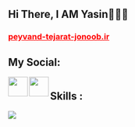 <h2> Hi There, I AM Yasin🙋🏻‍♂️</h2>
<h3><a href="https://peyvand-tejarat-jonoob.ir" style="test-decoration:none; color:red;" target=_blank > peyvand-tejarat-jonoob.ir </a> </h3>
<h2>My Social: </h2> 

<a href='https://t.me/yas3in_official'>
  <img align='left' style='height:40px;' src="https://upload.wikimedia.org/wikipedia/commons/thumb/8/82/Telegram_logo.svg/512px-Telegram_logo.svg.png?20220101141644" />
</a>
<a href='https://www.instagram.com/yas3in_official/'>
  <img align='left' style='height:40px;' src="https://www.google.com/imgres?q=instagram%20svg%20fior%20github&imgurl=https%3A%2F%2Fuser-images.githubusercontent.com%2F24874033%2F39674914-011fd850-5171-11e8-82b5-01e8613114cf.png&imgrefurl=https%3A%2F%2Fgithub.com%2FFortAwesome%2FFont-Awesome%2Fissues%2F13053&docid=9ytSzP6DEl5IOM&tbnid=TVFLPr03M_qJoM&vet=12ahUKEwiYmYHHjvWJAxVtHhAIHfgbMxsQM3oECBoQAA..i&w=448&h=449&hcb=2&ved=2ahUKEwiYmYHHjvWJAxVtHhAIHfgbMxsQM3oECBoQAA" />
</a>

</br>

</h4>

<h2 style="margin-top: 10px;"> Skills : </h2>
<img src="https://skillicons.dev/icons?i=py,git,github,vscode,css,html,django" />

